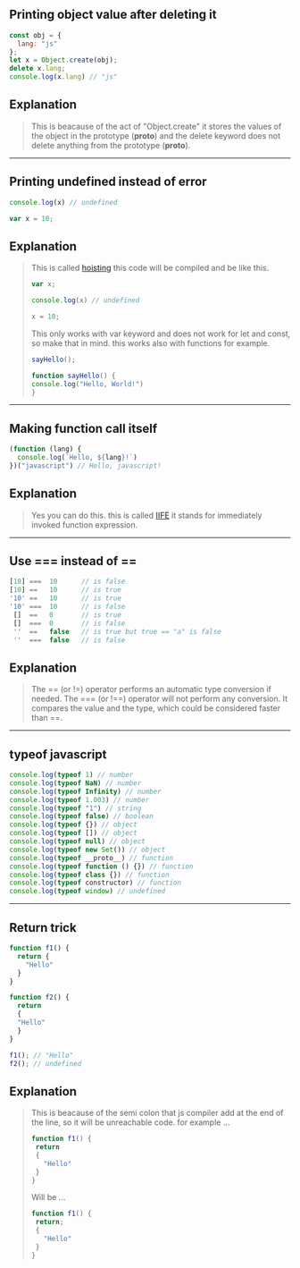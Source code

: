 ## Printing object value after deleting it

```javascript
const obj = {
  lang: "js"
};
let x = Object.create(obj);
delete x.lang;
console.log(x.lang) // "js"
```

## Explanation

> This is beacause of the act of "Object.create" it stores the values of the object in the prototype (__proto__) and the delete keyword does not delete anything from the prototype (__proto__).

---

## Printing undefined instead of error

```javascript
console.log(x) // undefined

var x = 10;
```

## Explanation

> This is called [hoisting](https://developer.mozilla.org/en-US/docs/Glossary/Hoisting) this code will be compiled and be like this.
> ```javascript
> var x;
>
> console.log(x) // undefined
>
> x = 10;
> ```
> 
> This only works with var keyword and does not work for let and const, so make that in mind. this works also with functions for example.
> 
> ```javascript
> sayHello();
>
> function sayHello() {
> console.log("Hello, World!")
> }
> ```

---

## Making function call itself

```javascript
(function (lang) {
  console.log(`Hello, ${lang}!`)
})("javascript") // Hello, javascript!
```

## Explanation

> Yes you can do this. this is called [IIFE](https://developer.mozilla.org/en-US/docs/Glossary/IIFE) it stands for immediately invoked function expression.

---

## Use === instead of ==

```javascript
[10] ===  10      // is false
[10] ==   10      // is true
'10' ==   10      // is true
'10' ===  10      // is false
 []  ==   0       // is true
 []  ===  0       // is false
 ''  ==   false   // is true but true == "a" is false
 ''  ===  false   // is false 
```

## Explanation

> The == (or !=) operator performs an automatic type conversion if needed. The === (or !==) operator will not perform any conversion. It compares the value and the type, which could be considered faster than ==.

---

## typeof javascript

```javascript
console.log(typeof 1) // number
console.log(typeof NaN) // number
console.log(typeof Infinity) // number
console.log(typeof 1.003) // number
console.log(typeof "1") // string
console.log(typeof false) // boolean
console.log(typeof {}) // object
console.log(typeof []) // object
console.log(typeof null) // object
console.log(typeof new Set()) // object
console.log(typeof __proto__) // function
console.log(typeof function () {}) // function
console.log(typeof class {}) // function
console.log(typeof constructor) // function
console.log(typeof window) // undefined
```

---

## Return trick

```javascript
function f1() {
  return {
    "Hello"
  }
}

function f2() {
  return
  {
  "Hello"
  }
}

f1(); // "Hello"
f2(); // undefined
```

## Explanation 

> This is beacause of the semi colon that js compiler add at the end of the line, so it will be unreachable code. for example ...
> ```javascript
> function f1() {
>  return 
>  {
>    "Hello"
>  }
> }
> ```
>
> Will be ...
> ```javascript
> function f1() {
>  return;
>  {
>    "Hello"
>  }
> }
> ```
